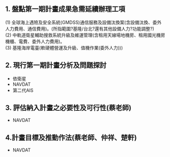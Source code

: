 ## 1. 盤點第一期計畫成果急需延續辦理工項  

(1)	全球海上遇險及安全系統(GMDSS)通信服務及設備汰換案(含設備汰換、委外人力費用、通信費用)。(所指範圍?基隆/台北?還有其他設備人力?功能調整?)  
(2)	中軌道衛星輔助搜救系統升級及維運管理(含租用天線場地機房、租用國光機房機櫃、電費、委外人力費用)。  
(3) 基隆海岸電臺(軟硬體營運及升級、值機作業(委外人力)))

## 2. 現行第一期計畫分析及問題探討  

- 依衛星
- NAVDAT
- 第二代AIS

## 3. 評估納入計畫之必要性及可行性(蔡老師)

- NAVDAT

## 4.計畫目標及推動作法(蔡老師、仲祥、楚軒)

- NAVDAT
